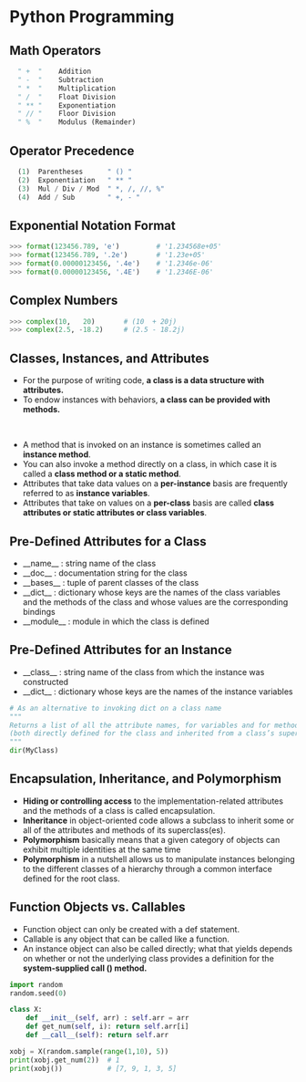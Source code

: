 # Python Programming

## Math Operators
```Python
  " +  "    Addition
  " -  "    Subtraction
  " *  "    Multiplication
  " /  "    Float Division
  " ** "    Exponentiation
  " // "    Floor Division
  " %  "    Modulus (Remainder)
```

## Operator Precedence
```Python
  (1)  Parentheses      " () "
  (2)  Exponentiation   " ** "
  (3)  Mul / Div / Mod  " *, /, //, %"
  (4)  Add / Sub        " +, - "
```

## Exponential Notation Format
```Python
>>> format(123456.789, 'e')         # '1.234568e+05'
>>> format(123456.789, '.2e')       # '1.23e+05'
>>> format(0.00000123456, '.4e')    # '1.2346e-06'
>>> format(0.00000123456, '.4E')    # '1.2346E-06'
```

## Complex Numbers
```Python
>>> complex(10,   20)       # (10  + 20j)
>>> complex(2.5, -18.2)     # (2.5 - 18.2j)
```

## Classes, Instances, and Attributes
* For the purpose of writing code, **a class is a data structure with attributes.**
* To endow instances with behaviors, **a class can be provided with methods.**

<br />

* A method that is invoked on an instance is sometimes called an **instance method**.
* You can also invoke a method directly on a class, in which case it is called a **class method or a static method**.
* Attributes that take data values on a **per-instance** basis are frequently referred to as **instance variables**.
* Attributes that take on values on a **per-class** basis are called **class attributes or static attributes or class variables**.

## Pre-Defined Attributes for a Class
* \_\_name__    : string name of the class
* \_\_doc__     : documentation string for the class
* \_\_bases__   : tuple of parent classes of the class
* \_\_dict__    : dictionary whose keys are the names of the class variables and the methods of the class and whose values are the corresponding bindings
* \_\_module__  : module in which the class is defined

## Pre-Defined Attributes for an Instance
* \_\_class__   : string name of the class from which the instance was constructed
* \_\_dict__    : dictionary whose keys are the names of the instance variables
```Python
# As an alternative to invoking dict on a class name
"""
Returns a list of all the attribute names, for variables and for methods, for the class
(both directly defined for the class and inherited from a class’s superclasses).
"""
dir(MyClass)
```

## Encapsulation, Inheritance, and Polymorphism
* **Hiding or controlling access** to the implementation-related attributes and the methods of a class is called encapsulation.
* **Inheritance** in object-oriented code allows a subclass to inherit some or all of the attributes and methods of its superclass(es).
* **Polymorphism** basically means that a given category of objects can exhibit multiple identities at the same time
* **Polymorphism** in a nutshell allows us to manipulate instances belonging to the different classes of a hierarchy through a common interface defined for the root class.

## Function Objects vs. Callables
* Function object can only be created with a def statement.
* Callable is any object that can be called like a function.
* An instance object can also be called directly; what that yields depends on whether or not the underlying class provides a definition for the **system-supplied call () method.**
```Python
import random
random.seed(0)

class X:
    def __init__(self, arr) : self.arr = arr
    def get_num(self, i): return self.arr[i]
    def __call__(self): return self.arr

xobj = X(random.sample(range(1,10), 5))
print(xobj.get_num(2))  # 1
print(xobj())           # [7, 9, 1, 3, 5]
```